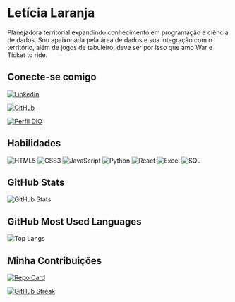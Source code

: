 # Letícia Laranja

Planejadora territorial expandindo conhecimento em programação e ciência de dados.
Sou apaixonada pela área de dados e sua integração com o território, além de jogos de tabuleiro, deve ser por isso que amo War e Ticket to ride.  

## Conecte-se comigo

[![LinkedIn](https://img.shields.io/badge/LinkedIn-000?style=for-the-badge&logo=linkedin&logoColor=0E76A8)](https://www.linkedin.com/in/leticialaranja/)

[![GitHub](https://img.shields.io/badge/GitHub-100000?style=for-the-badge&logo=github&logoColor=white)](https://github.com/lelaranja)

[![Perfil DIO](https://img.shields.io/badge/-Meu%20Perfil%20na%20DIO-000?style=for-the-badge)](https://web.dio.me/users/lelaranja/)

## Habilidades 

![HTML5](https://img.shields.io/badge/HTML5-000?style=for-the-badge&logo=html5)
![CSS3](https://img.shields.io/badge/CSS3-000?style=for-the-badge&logo=css3&logoColor=264CE4)
![JavaScript](https://img.shields.io/badge/JavaScript-000?style=for-the-badge&logo=javascript)
![Python](https://img.shields.io/badge/Python-000?style=for-the-badge&logo=python)
![React](https://img.shields.io/badge/React-000?style=for-the-badge&logo=react&logoColor=61DAFB)
![Excel](https://img.shields.io/badge/Microsoft_Excel-000?style=for-the-badge&logo=microsoft-excel&logoColor=white)
![SQL](https://img.shields.io/badge/MySQL-000?style=for-the-badge&logo=mysql&logoColor=white)


## GitHub Stats

![GitHub Stats](https://github-readme-stats.vercel.app/api?username=lelaranja&theme=transparent&bg_color=000&border_color=30A3DC&show_icons=true&icon_color=30A3DC&title_color=BLUE&text_color=FFF)

## GitHub Most Used Languages

![Top Langs](https://github-readme-stats-git-masterrstaa-rickstaa.vercel.app/api/top-langs/?username=lelaranja&bg_color=000&border_color=30A3DC&title_color=BLUE&text_color=FFF)


## Minha Contribuições

[![Repo Card](https://github-readme-stats.vercel.app/api/pin/?username=lelaranja&repo=dio-lab-open-source&bg_color=000&border_color=30A3DC&show_icons=true&icon_color=30A3DC&title_color=BLUE&text_color=FFF)](https://github.com/lelaranja/dio-lab-open-source)

[![GitHub Streak](https://streak-stats.demolab.com/?user=lelaranja&theme=bear&background=000&border=30A3DC&dates=FFF)](https://git.io/lelaranja)